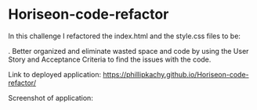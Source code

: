 # Horiseon-code-refactor

In this challenge I refactored the index.html and the style.css files to be:

. Better organized and eliminate wasted space and code by using the User Story and Acceptance Criteria to find the issues with the code.

Link to deployed application: https://phillipkachy.github.io/Horiseon-code-refactor/

Screenshot of application: 
